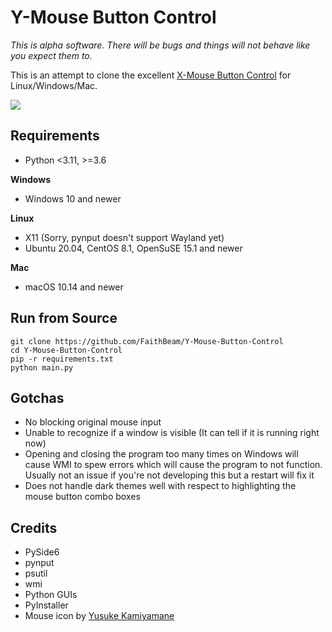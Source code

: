 # Y-Mouse Button Control

*This is alpha software. There will be bugs and things will not behave like you expect them to.*

This is an attempt to clone the excellent [X-Mouse Button Control](https://www.highrez.co.uk/downloads/xmousebuttoncontrol.htm) for Linux/Windows/Mac.

![](https://i.imgur.com/3522t4u.png)

## Requirements

* Python <3.11, >=3.6

**Windows**

* Windows 10 and newer

**Linux**

* X11 (Sorry, pynput doesn't support Wayland yet)
* Ubuntu 20.04, CentOS 8.1, OpenSuSE 15.1 and newer

**Mac**

* macOS 10.14 and newer

## Run from Source

```
git clone https://github.com/FaithBeam/Y-Mouse-Button-Control
cd Y-Mouse-Button-Control
pip -r requirements.txt
python main.py
```

## Gotchas

* No blocking original mouse input
* Unable to recognize if a window is visible (It can tell if it is running right now)
* Opening and closing the program too many times on Windows will cause WMI to spew errors which will cause the program to not function. Usually not an issue if you're not developing this but a restart will fix it
* Does not handle dark themes well with respect to highlighting the mouse button combo boxes

## Credits

* PySide6
* pynput
* psutil
* wmi
* Python GUIs
* PyInstaller
* Mouse icon by [Yusuke Kamiyamane](https://p.yusukekamiyamane.com/)
